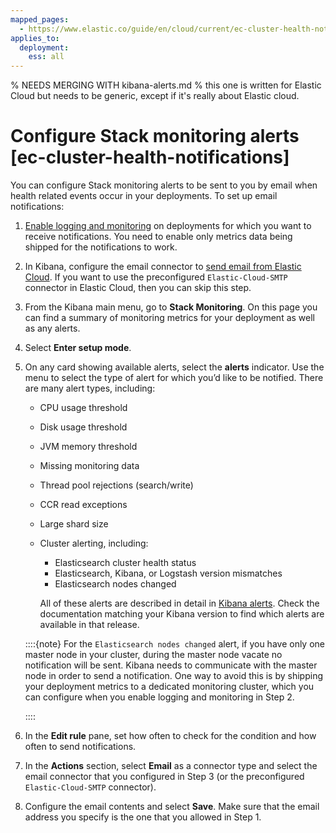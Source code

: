 ```yaml
---
mapped_pages:
  - https://www.elastic.co/guide/en/cloud/current/ec-cluster-health-notifications.html
applies_to:
  deployment:
    ess: all
---
```


% NEEDS MERGING WITH kibana-alerts.md
% this one is written for Elastic Cloud but needs to be generic, except if it's really about Elastic cloud.

# Configure Stack monitoring alerts [ec-cluster-health-notifications]

You can configure Stack monitoring alerts to be sent to you by email when health related events occur in your deployments. To set up email notifications:

1. [Enable logging and monitoring](../stack-monitoring/elastic-cloud-stack-monitoring.md) on deployments for which you want to receive notifications. You need to enable only metrics data being shipped for the notifications to work.
2. In Kibana, configure the email connector to [send email from Elastic Cloud](kibana://reference/connectors-kibana/email-action-type.md#elasticcloud). If you want to use the preconfigured `Elastic-Cloud-SMTP` connector in Elastic Cloud, then you can skip this step.
3. From the Kibana main menu, go to **Stack Monitoring**. On this page you can find a summary of monitoring metrics for your deployment as well as any alerts.
4. Select **Enter setup mode**.
5. On any card showing available alerts, select the **alerts** indicator. Use the menu to select the type of alert for which you’d like to be notified. There are many alert types, including:

    * CPU usage threshold
    * Disk usage threshold
    * JVM memory threshold
    * Missing monitoring data
    * Thread pool rejections (search/write)
    * CCR read exceptions
    * Large shard size
    * Cluster alerting, including:

        * Elasticsearch cluster health status
        * Elasticsearch, Kibana, or Logstash version mismatches
        * Elasticsearch nodes changed

        All of these alerts are described in detail in [Kibana alerts](kibana-alerts.md). Check the documentation matching your Kibana version to find which alerts are available in that release.


    ::::{note}
    For the `Elasticsearch nodes changed` alert, if you have only one master node in your cluster, during the master node vacate no notification will be sent. Kibana needs to communicate with the master node in order to send a notification. One way to avoid this is by shipping your deployment metrics to a dedicated monitoring cluster, which you can configure when you enable logging and monitoring in Step 2.

    ::::

6. In the **Edit rule** pane, set how often to check for the condition and how often to send notifications.
7. In the **Actions** section, select **Email** as a connector type and select the email connector that you configured in Step 3 (or the preconfigured `Elastic-Cloud-SMTP` connector).
8. Configure the email contents and select **Save**. Make sure that the email address you specify is the one that you allowed in Step 1.
